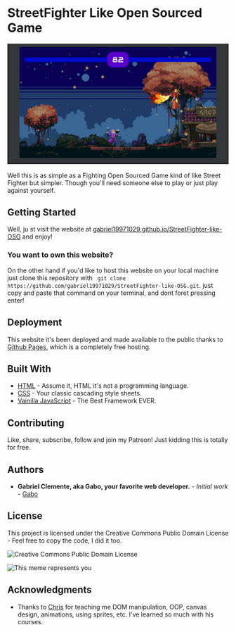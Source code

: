 # StreetFighter Like Open Sourced Game
![Web Mockup](Mockup.png) 



Well this is as simple as a Fighting Open Sourced Game kind of like Street Fighter but simpler. Though you'll need someone else to play or just play against yourself. 


## Getting Started

Well, ju st visit the website at [gabriel19971029.github.io/StreetFighter-like-OSG](https://gabriel19971029.github.io/StreetFighter-like-OSG/) and enjoy! 

### You want to own this website?

On the other hand if you'd like to host this website on your local machine just clone this repository with ``` git clone https://github.com/gabriel19971029/StreetFighter-like-OSG.git```. just copy and paste that command on your terminal, and dont foret pressing enter!

## Deployment

This website it's been deployed and made available to the public thanks to [Github Pages](https://github.com), which is a completely free hosting.

## Built With

* [HTML](https://html.com/) - Assume it, HTML it's not a programming language.
* [CSS](https://www.w3schools.com/css/css_intro.asp) - Your classic cascading style sheets. 
* [Vainilla JavaScript](http://vanilla-js.com/) - The Best Framework EVER.

## Contributing

  Like, share, subscribe, follow and join my Patreon! Just kidding this is totally for free. 

## Authors

* **Gabriel Clemente, aka Gabo, your favorite web developer.** - *Initial work* - [Gabo](https://github.com/gabriel19971029)

## License

This project is licensed under the Creative Commons Public Domain License - Feel free to copy the code, I did it too.

![Creative Commons Public Domain License](https://upload.wikimedia.org/wikipedia/commons/thumb/8/84/Public_Domain_Mark_button.svg/220px-Public_Domain_Mark_button.svg.png)

![This meme represents you](https://preview.redd.it/hwurhp7crzf81.png?auto=webp&s=3f230e79f360c9fbc9394e70ea72330391bf8f27)

## Acknowledgments

* Thanks to [Chris]([https://github.com/angle943](https://github.com/chriscourses)) for teaching me DOM manipulation, OOP, canvas design, animations, using sprites, etc. I've learned so much with his courses. 
